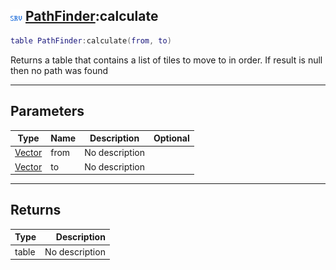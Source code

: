 ## ![server](../../.gitbook/assets/server.png) [PathFinder](https://iaswiki.rawr.dev/readme/pathfinder):calculate

```lua
table PathFinder:calculate(from, to)
```

Returns a table<Vector> that contains a list of tiles to move to in order. If result is null then no path was found

------
## Parameters

| Type   | Name | Description | Optional |
| ------ | ---- | ----------- | -------: |
| [Vector](https://iaswiki.rawr.dev/readme/vector) | from | No description |  |
| [Vector](https://iaswiki.rawr.dev/readme/vector) | to | No description |  |


------
## Returns

| Type   | Description |
| ------ | ----------: |
| table | No description |

